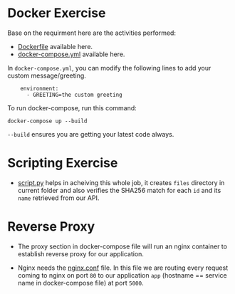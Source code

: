 # Docker Exercise

Base on the requirment here are the activities performed:

- [Dockerfile](./Dockerfile) available here.
- [docker-compose.yml](./docker-compose.yml) available here.

In `docker-compose.yml`, you can modify the following lines to add your custom message/greeting.

```
    environment:
      - GREETING=the custom greeting
```

To run docker-compose, run this command:

`docker-compose up --build`

`--build` ensures you are getting your latest code always.

# Scripting Exercise

- [script.py](./script.py) helps in acheiving this whole job, it creates `files` directory in current folder and also verifies the SHA256 match for each `id` and its `name` retrieved from our API.

# Reverse Proxy 

- The proxy section in docker-compose file will run an nginx container to establish reverse proxy for our application.

- Nginx needs the [nginx.conf](./nginx.conf) file. In this file we are routing every request coming to nginx on port `80` to our application `app` (hostname == service name in docker-compose file) at port `5000`.